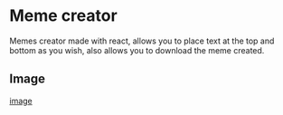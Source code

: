 # Meme creator
Memes creator made with react, allows you to place text at the top and bottom as you wish, also allows you to download the meme created.

## Image
[image](./public/img/captura.png)
